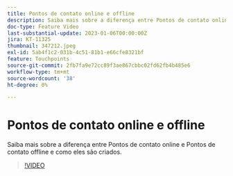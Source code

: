 ```yaml
---
title: Pontos de contato online e offline
description: Saiba mais sobre a diferença entre Pontos de contato online e Pontos de contato offline e como eles são criados.
doc-type: Feature Video
last-substantial-update: 2023-01-06T00:00:00Z
jira: KT-11325
thumbnail: 347212.jpeg
exl-id: 5ab4f1c2-031b-4c51-81b1-e66cfe8321bf
feature: Touchpoints
source-git-commit: 2fb7fa9e72cc89f3ae867cbbc02fd62fb4b485e6
workflow-type: tm+mt
source-wordcount: '38'
ht-degree: 0%

---
```


# Pontos de contato online e offline

Saiba mais sobre a diferença entre Pontos de contato online e Pontos de contato offline e como eles são criados.

>[!VIDEO](https://video.tv.adobe.com/v/347212/?quality=12&learn=on)
